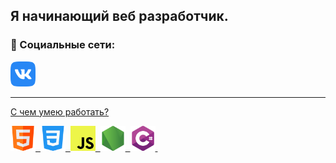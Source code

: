 Я начинающий веб разработчик.
---

### 🤝 Социальные сети:

 <div id="badges">
      <a href="https://vk.com/5eafear" target="_blank">
      <img src="https://github.com/5eafear/5eafear/blob/main/icon/vk.png" width="40" height="40" alt="VK Badge"/>
       </div>
 
---
 
  С чем умею работать?
  <div>
 <img src="https://github.com/5eafear/5eafear/blob/main/icon/html.png" title="html5" alt="html5" width="40" height="40"/>&nbsp
  <img src="https://github.com/5eafear/5eafear/blob/main/icon/css-3.png" title="css" alt="css" width="40" height="40"/>&nbsp
  <img src="https://github.com/5eafear/5eafear/blob/main/icon/js.png" title="javascript" alt="javascript" width="40" height="40"/>&nbsp
  <img src="https://github.com/5eafear/5eafear/blob/main/icon/node-js.png" title="nodejs" alt="nodejs" width="40" height="40"/>&nbsp
  <img src="https://github.com/5eafear/5eafear/blob/main/icon/c-sharp.png" title="C" alt="C" width="40" height="40"/>&nbsp;
  <!-- <img src="https://github.com/devicons/devicon/blob/master/icons/redux/redux-original.svg" title="redux" alt="redux" width="40" height="40"/>&nbsp; -->
</div>
  

